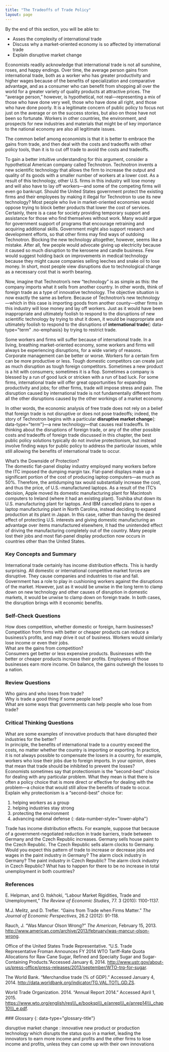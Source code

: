 ```yaml
---
title: "The Tradeoffs of Trade Policy"
layout: page
---
```



<div data-type="abstract" markdown="1">
By the end of this section, you will be able to:

* Asses the complexity of international trade
* Discuss why a market-oriented economy is so affected by international trade
* Explain disruptive market change

</div>

Economists readily acknowledge that international trade is not all sunshine, roses, and happy endings. Over time, the average person gains from international trade, both as a worker who has greater productivity and higher wages because of the benefits of specialization and comparative advantage, and as a consumer who can benefit from shopping all over the world for a greater variety of quality products at attractive prices. The “average person,” however, is hypothetical, not real—representing a mix of those who have done very well, those who have done all right, and those who have done poorly. It is a legitimate concern of public policy to focus not just on the average or on the success stories, but also on those have not been so fortunate. Workers in other countries, the environment, and prospects for new industries and materials that might be of key importance to the national economy are also all legitimate issues.

The common belief among economists is that it is better to embrace the gains from trade, and then deal with the costs and tradeoffs with other policy tools, than it is to cut off trade to avoid the costs and tradeoffs.

To gain a better intuitive understanding for this argument, consider a hypothetical American company called Technotron. Technotron invents a new scientific technology that allows the firm to increase the output and quality of its goods with a smaller number of workers at a lower cost. As a result of this technology, other U.S. firms in this industry will lose money and will also have to lay off workers—and some of the competing firms will even go bankrupt. Should the United States government protect the existing firms and their employees by making it illegal for Technotron to use its new technology? Most people who live in market-oriented economies would oppose trying to block better products that lower the cost of services. Certainly, there is a case for society providing temporary support and assistance for those who find themselves without work. Many would argue for government support of programs that encourage retraining and acquiring additional skills. Government might also support research and development efforts, so that other firms may find ways of outdoing Technotron. Blocking the new technology altogether, however, seems like a mistake. After all, few people would advocate giving up electricity because it caused so much disruption to the kerosene and candle business. Few would suggest holding back on improvements in medical technology because they might cause companies selling leeches and snake oil to lose money. In short, most people view disruptions due to technological change as a necessary cost that is worth bearing.

Now, imagine that Technotron’s new “technology” is as simple as this: the company imports what it sells from another country. In other words, think of foreign trade as a type of innovative technology. The objective situation is now exactly the same as before. Because of Technotron’s new technology—which in this case is importing goods from another county—other firms in this industry will lose money and lay off workers. Just as it would have been inappropriate and ultimately foolish to respond to the disruptions of new scientific technology by trying to shut it down, it would be inappropriate and ultimately foolish to respond to the disruptions of **international trade**{: data-type="term" .no-emphasis} by trying to restrict trade.

Some workers and firms will suffer because of international trade. In a living, breathing market-oriented economy, some workers and firms will always be experiencing disruptions, for a wide variety of reasons. Corporate management can be better or worse. Workers for a certain firm can be more productive or less. Tough domestic competitors can create just as much disruption as tough foreign competitors. Sometimes a new product is a hit with consumers; sometimes it is a flop. Sometimes a company is blessed by a run of good luck or stricken with a run of bad luck. For some firms, international trade will offer great opportunities for expanding productivity and jobs; for other firms, trade will impose stress and pain. The disruption caused by international trade is not fundamentally different from all the other disruptions caused by the other workings of a market economy.

In other words, the economic analysis of free trade does not rely on a belief that foreign trade is not disruptive or does not pose tradeoffs; indeed, the story of Technotron begins with a particular **disruptive market change**{: data-type="term"}—a new technology—that causes real tradeoffs. In thinking about the disruptions of foreign trade, or any of the other possible costs and tradeoffs of foreign trade discussed in this chapter, the best public policy solutions typically do not involve protectionism, but instead involve finding ways for public policy to address the particular issues, while still allowing the benefits of international trade to occur.

<div data-type="note" class="economics bringhome" markdown="1">
<div data-type="title">
What’s the Downside of Protection?
</div>
The domestic flat-panel display industry employed many workers before the ITC imposed the dumping margin tax. Flat-panel displays make up a significant portion of the cost of producing laptop computers—as much as 50%. Therefore, the antidumping tax would substantially increase the cost, and thus the price, of U.S.-manufactured laptops. As a result of the ITC’s decision, Apple moved its domestic manufacturing plant for Macintosh computers to Ireland (where it had an existing plant). Toshiba shut down its U.S. manufacturing plant for laptops. And IBM cancelled plans to open a laptop manufacturing plant in North Carolina, instead deciding to expand production at its plant in Japan. In this case, rather than having the desired effect of protecting U.S. interests and giving domestic manufacturing an advantage over items manufactured elsewhere, it had the unintended effect of driving the manufacturing completely out of the country. Many people lost their jobs and most flat-panel display production now occurs in countries other than the United States.

</div>

### Key Concepts and Summary

International trade certainly has income distribution effects. This is hardly surprising. All domestic or international competitive market forces are disruptive. They cause companies and industries to rise and fall. Government has a role to play in cushioning workers against the disruptions of the market. However, just as it would be unwise in the long term to clamp down on new technology and other causes of disruption in domestic markets, it would be unwise to clamp down on foreign trade. In both cases, the disruption brings with it economic benefits.

### Self-Check Questions

<div data-type="exercise">
<div data-type="problem" markdown="1">
How does competition, whether domestic or foreign, harm businesses?

</div>
<div data-type="solution" markdown="1">
Competition from firms with better or cheaper products can reduce a business’s profits, and may drive it out of business. Workers would similarly lose income or even their jobs.

</div>
</div>

<div data-type="exercise">
<div data-type="problem" markdown="1">
What are the gains from competition?

</div>
<div data-type="solution" markdown="1">
Consumers get better or less expensive products. Businesses with the better or cheaper products increase their profits. Employees of those businesses earn more income. On balance, the gains outweigh the losses to a nation.

</div>
</div>

### Review Questions

<div data-type="exercise">
<div data-type="problem" markdown="1">
Who gains and who loses from trade?

</div>
</div>

<div data-type="exercise">
<div data-type="problem" markdown="1">
Why is trade a good thing if some people lose?

</div>
</div>

<div data-type="exercise">
<div data-type="problem" markdown="1">
What are some ways that governments can help people who lose from trade?

</div>
</div>

### Critical Thinking Questions

<div data-type="exercise">
<div data-type="problem" markdown="1">
What are some examples of innovative products that have disrupted their industries for the better?

</div>
</div>

<div data-type="exercise">
<div data-type="problem" markdown="1">
In principle, the benefits of international trade to a country exceed the costs, no matter whether the country is importing or exporting. In practice, it is not always possible to compensate the losers in a country, for example, workers who lose their jobs due to foreign imports. In your opinion, does that mean that trade should be inhibited to prevent the losses?

</div>
</div>

<div data-type="exercise">
<div data-type="problem" markdown="1">
Economists sometimes say that protectionism is the “second-best” choice for dealing with any particular problem. What they mean is that there is often a policy choice that is more direct or effective for dealing with the problem—a choice that would still allow the benefits of trade to occur. Explain why protectionism is a “second-best” choice for:

1.  helping workers as a group
2.  helping industries stay strong
3.  protecting the environment
4.  advancing national defense
{: data-number-style="lower-alpha"}

</div>
</div>

<div data-type="exercise">
<div data-type="problem" markdown="1">
Trade has income distribution effects. For example, suppose that because of a government-negotiated reduction in trade barriers, trade between Germany and the Czech Republic increases. Germany sells house paint to the Czech Republic. The Czech Republic sells alarm clocks to Germany. Would you expect this pattern of trade to increase or decrease jobs and wages in the paint industry in Germany? The alarm clock industry in Germany? The paint industry in Czech Republic? The alarm clock industry in Czech Republic? What has to happen for there to be no increase in total unemployment in both countries?

</div>
</div>

### References

E. Helpman, and O. Itskhoki, “Labour Market Rigidities, Trade and Unemployment,” *The Review of Economic Studies*, 77. 3 (2010): 1100-1137.

M.J. Melitz, and D. Trefler. “Gains from Trade when Firms Matter.” *The Journal of Economic Perspectives*, 26.2 (2012): 91-118.

Rauch, J. “Was Mancur Olson Wrong?” *The American*, February 15, 2013. http://www.american.com/archive/2013/february/was-mancur-olson-wrong.

Office of the United States Trade Representative. “U.S. Trade Representative Froman Announces FY 2014 WTO Tariff-Rate Quota Allocations for Raw Cane Sugar, Refined and Specialty Sugar and Sugar-Containing Products.”Accessed January 6, 2014. http://www.ustr.gov/about-us/press-office/press-releases/2013/september/WTO-trq-for-sugar.

The World Bank. “Merchandise trade (% of GDP).” Accessed January 4, 2014. http://data.worldbank.org/indicator/TG.VAL.TOTL.GD.ZS.

World Trade Organization. 2014. “Annual Report 2014.” Accessed April 1, 2015. https://www.wto.org/english/res\\\_e/booksp\\\_e/anrep\\\_e/anrep14\\\_chap10\\\_e.pdf.

<div data-type="glossary" markdown="1">
### Glossary
{: data-type="glossary-title"}

disruptive market change
: innovative new product or production technology which disrupts the status quo in a market, leading the innovators to earn more income and profits and the other firms to lose income and profits, unless they can come up with their own innovations

</div>

